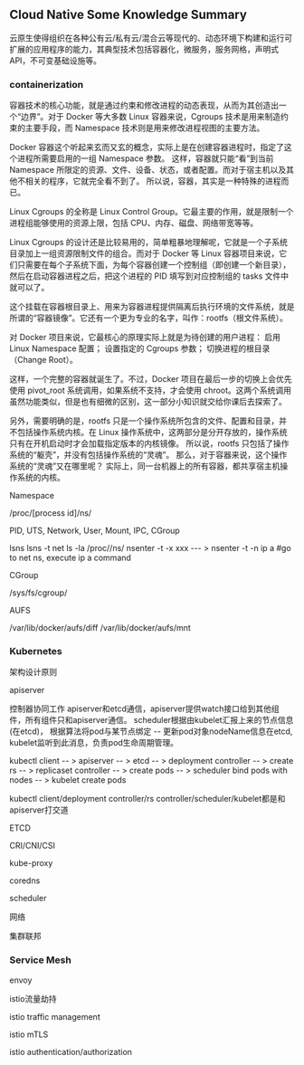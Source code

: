 ## Cloud Native Some Knowledge Summary

云原生使得组织在各种公有云/私有云/混合云等现代的、动态环境下构建和运行可扩展的应用程序的能力，其典型技术包括容器化，微服务，服务网格，声明式API，不可变基础设施等。

### containerization

容器技术的核心功能，就是通过约束和修改进程的动态表现，从而为其创造出一个“边界”。对于 Docker 等大多数 Linux 容器来说，Cgroups 技术是用来制造约束的主要手段，而 Namespace 技术则是用来修改进程视图的主要方法。

Docker 容器这个听起来玄而又玄的概念，实际上是在创建容器进程时，指定了这个进程所需要启用的一组 Namespace 参数。
这样，容器就只能“看”到当前 Namespace 所限定的资源、文件、设备、状态，或者配置。而对于宿主机以及其他不相关的程序，它就完全看不到了。
所以说，容器，其实是一种特殊的进程而已。

Linux Cgroups 的全称是 Linux Control Group。它最主要的作用，就是限制一个进程组能够使用的资源上限，包括 CPU、内存、磁盘、网络带宽等等。

Linux Cgroups 的设计还是比较易用的，简单粗暴地理解呢，它就是一个子系统目录加上一组资源限制文件的组合。而对于 Docker 等 Linux 容器项目来说，它们只需要在每个子系统下面，为每个容器创建一个控制组（即创建一个新目录），然后在启动容器进程之后，把这个进程的 PID 填写到对应控制组的 tasks 文件中就可以了。


这个挂载在容器根目录上、用来为容器进程提供隔离后执行环境的文件系统，就是所谓的“容器镜像”。它还有一个更为专业的名字，叫作：rootfs（根文件系统）。


对 Docker 项目来说，它最核心的原理实际上就是为待创建的用户进程：
启用 Linux Namespace 配置；
设置指定的 Cgroups 参数；
切换进程的根目录（Change Root）。

这样，一个完整的容器就诞生了。不过，Docker 项目在最后一步的切换上会优先使用 pivot_root 系统调用，如果系统不支持，才会使用 chroot。这两个系统调用虽然功能类似，但是也有细微的区别，这一部分小知识就交给你课后去探索了。

另外，需要明确的是，rootfs 只是一个操作系统所包含的文件、配置和目录，并不包括操作系统内核。在 Linux 操作系统中，这两部分是分开存放的，操作系统只有在开机启动时才会加载指定版本的内核镜像。
所以说，rootfs 只包括了操作系统的“躯壳”，并没有包括操作系统的“灵魂”。
那么，对于容器来说，这个操作系统的“灵魂”又在哪里呢？
实际上，同一台机器上的所有容器，都共享宿主机操作系统的内核。



Namespace

/proc/[process id]/ns/

PID, UTS, Network, User, Mount, IPC, CGroup 

lsns
lsns -t net
ls -la /proc/<pid>/ns/
nsenter -t <pid> -x xxx    --- > nsenter -t <pid> -n ip a #go to net ns, execute ip a command


CGroup


/sys/fs/cgroup/


AUFS

/var/lib/docker/aufs/diff
/var/lib/docker/aufs/mnt


### Kubernetes

架构设计原则

apiserver


控制器协同工作
apiserver和etcd通信，apiserver提供watch接口给到其他组件，所有组件只和apiserver通信。
scheduler根据由kubelet汇报上来的节点信息(在etcd)， 根据算法将pod与某节点绑定 -- 更新pod对象nodeName信息在etcd, kubelet监听到此消息，负责pod生命周期管理。

kubectl client -- > apiserver -- > etcd -- > deployment controller -- > create rs -- > replicaset controller -- > create pods -- > scheduler bind pods with nodes -- > kubelet create pods

kubectl client/deployment controller/rs controller/scheduler/kubelet都是和apiserver打交道

ETCD

CRI/CNI/CSI

kube-proxy

coredns


scheduler


网络


集群联邦




### Service Mesh

envoy

istio流量劫持

istio traffic management

istio mTLS

istio authentication/authorization







